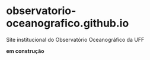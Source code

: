 # observatorio-oceanografico.github.io
Site institucional do Observatório Oceanográfico da UFF

**em construção**

